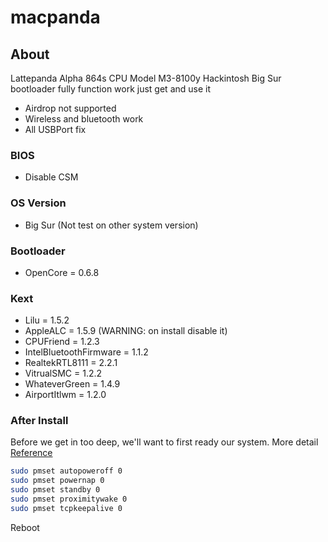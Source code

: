 # macpanda

## About

Lattepanda Alpha 864s CPU Model M3-8100y Hackintosh Big Sur bootloader fully function work just get and use it

* Airdrop not supported
* Wireless and bluetooth work 
* All USBPort fix

### BIOS

* Disable CSM

### OS Version

* Big Sur (Not test on other system version)

### Bootloader

* OpenCore = 0.6.8

### Kext

* Lilu = 1.5.2
* AppleALC = 1.5.9 (WARNING: on install disable it)
* CPUFriend = 1.2.3
* IntelBluetoothFirmware = 1.1.2
* RealtekRTL8111 = 2.2.1
* VitrualSMC = 1.2.2
* WhateverGreen = 1.4.9
* AirportItlwm = 1.2.0

### After Install

Before we get in too deep, we'll want to first ready our system. More detail [Reference](https://dortania.github.io/OpenCore-Post-Install/universal/sleep.html#preparations)

```bash
sudo pmset autopoweroff 0
sudo pmset powernap 0
sudo pmset standby 0
sudo pmset proximitywake 0
sudo pmset tcpkeepalive 0
```

Reboot